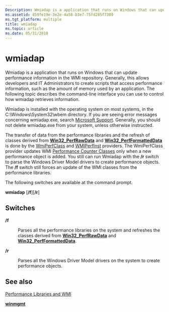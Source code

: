 ```yaml
---
Description: Wmiadap is a application that runs on Windows that can update performance information in the WMI repository.
ms.assetid: 459fe19e-3e2e-4a58-b3e7-75fd285f7389
ms.tgt_platform: multiple
title: wmiadap
ms.topic: article
ms.date: 05/31/2018
---
```


# wmiadap

Wmiadap is a application that runs on Windows that can update performance information in the WMI repository. Generally, this allows developers and IT Administrators to create scripts that access performance information, such as the amount of memory used by an application. The following topic describes the command-line interface you can use to control how wmiadap retrieves information.

Wmiadap is installed with the operating system on most systems, in the C:\\Windows\\System32\\wbem directory. If you are seeing error messages concerning wmiadap.exe, search [Microsoft Support](https://support.microsoft.com/). Generally, you should not delete wmiadap.exe from your system, unless otherwise instructed.

The transfer of data from the performance libraries and the refresh of classes derived from [**Win32\_PerfRawData**](https://docs.microsoft.com/windows/desktop/CIMWin32Prov/win32-perfrawdata) and [**Win32\_PerfFormattedData**](https://docs.microsoft.com/windows/desktop/CIMWin32Prov/win32-perfformatteddata) is done by the [WmiPerfClass](wmi-providers.md) and [WMIPerfInst](wmi-providers.md) providers. The WmiPerfClass provider updates WMI [Performance Counter Classes](https://docs.microsoft.com/windows/desktop/CIMWin32Prov/performance-counter-classes) only when a new performance object is added. You still can run Wmiadap with the **/r** switch to parse the Windows Driver Model drivers to create performance objects. The **/f** switch still forces an update of the WMI classes from the performance libraries.

The following switches are available at the command prompt.

**wmiadap** \[**/f**\]\[**/r**\]

## Switches

<dl> <dt>

<span id="_f"></span><span id="_F"></span>**/f**
</dt> <dd>

Parses all the performance libraries on the system and refreshes the classes derived from [**Win32\_PerfRawData**](https://docs.microsoft.com/windows/desktop/CIMWin32Prov/win32-perfrawdata) and [**Win32\_PerfFormattedData**](https://docs.microsoft.com/windows/desktop/CIMWin32Prov/win32-perfformatteddata).

</dd> <dt>

<span id="_r"></span><span id="_R"></span>**/r**
</dt> <dd>

Parses all the Windows Driver Model drivers on the system to create performance objects.

</dd> </dl>

## See also

<dl> <dt>

[Performance Libraries and WMI](performance-libraries-and-wmi.md)
</dt> <dt>

[**winmgmt**](winmgmt.md)
</dt> </dl>

 

 



